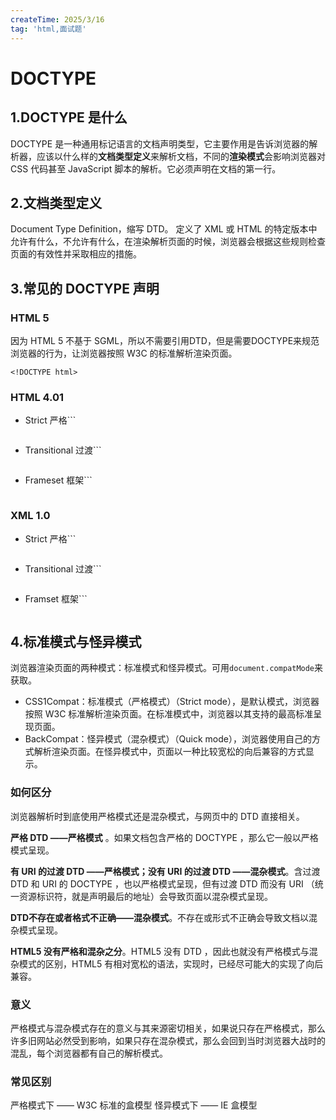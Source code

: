 ```yaml
---
createTime: 2025/3/16
tag: 'html,面试题'
---
```

# DOCTYPE

1.DOCTYPE 是什么
-------------

DOCTYPE 是一种通用标记语言的文档声明类型，它主要作用是告诉浏览器的解析器，应该以什么样的**文档类型定义**来解析文档，不同的**渲染模式**会影响浏览器对 CSS 代码甚至 JavaScript 脚本的解析。它必须声明在文档的第一行。

2.文档类型定义
--------

Document Type Definition，缩写 DTD。 定义了 XML 或 HTML 的特定版本中允许有什么，不允许有什么，在渲染解析页面的时候，浏览器会根据这些规则检查页面的有效性并采取相应的措施。

3.常见的 DOCTYPE 声明
----------------

### HTML 5

因为 HTML 5 不基于 SGML，所以不需要引用DTD，但是需要DOCTYPE来规范浏览器的行为，让浏览器按照 W3C 的标准解析渲染页面。

```
<!DOCTYPE html>

```

### HTML 4.01

* Strict 严格```
    <!DOCTYPE HTML PUBLIC "-//W3C//DTD HTML 4.01//EN" "http://www.w3.org/TR/html4/strict.dtd">

    ```

* Transitional 过渡```
    <!DOCTYPE HTML PUBLIC "-//W3C//DTD HTML 4.01 Transitional//EN" "http://www.w3.org/TR/html4/loose.dtd">

    ```

* Frameset 框架```
    <!DOCTYPE HTML PUBLIC "-//W3C//DTD HTML 4.01 Frameset//EN" "http://www.w3.org/TR/html4/frameset.dtd">

    ```

### XML 1.0

* Strict 严格```
    <!DOCTYPE html PUBLIC "-//W3C//DTD XHTML 1.0 Strict//EN" "http://www.w3.org/TR/xhtml1/DTD/xhtml1-strict.dtd">

    ```

* Transitional 过渡```
    <!DOCTYPE html PUBLIC "-//W3C//DTD XHTML 1.0 Transitional//EN" "http://www.w3.org/TR/xhtml1/DTD/xhtml1-transitional.dtd">

    ```

* Framset 框架```
    <!DOCTYPE html PUBLIC "-//W3C//DTD XHTML 1.0 Frameset//EN" "http://www.w3.org/TR/xhtml1/DTD/xhtml1-frameset.dtd">

    ```

4.标准模式与怪异模式
-----------

浏览器渲染页面的两种模式：标准模式和怪异模式。可用`document.compatMode`来获取。

* CSS1Compat：标准模式（严格模式）（Strict mode），是默认模式，浏览器按照 W3C 标准解析渲染页面。在标准模式中，浏览器以其支持的最高标准呈现页面。
* BackCompat：怪异模式（混杂模式）（Quick mode），浏览器使用自己的方式解析渲染页面。在怪异模式中，页面以一种比较宽松的向后兼容的方式显示。

### 如何区分

浏览器解析时到底使用严格模式还是混杂模式，与网页中的 DTD 直接相关。

**严格 DTD ——严格模式** 。如果文档包含严格的 DOCTYPE ，那么它一般以严格模式呈现。

**有 URI 的过渡 DTD ——严格模式；没有 URI 的过渡 DTD ——混杂模式**。含过渡 DTD 和 URI 的 DOCTYPE ，也以严格模式呈现，但有过渡 DTD 而没有 URI （统一资源标识符，就是声明最后的地址）会导致页面以混杂模式呈现。

**DTD不存在或者格式不正确——混杂模式**。不存在或形式不正确会导致文档以混杂模式呈现。

**HTML5 没有严格和混杂之分**。HTML5 没有 DTD ，因此也就没有严格模式与混杂模式的区别，HTML5 有相对宽松的语法，实现时，已经尽可能大的实现了向后兼容。

### 意义

严格模式与混杂模式存在的意义与其来源密切相关，如果说只存在严格模式，那么许多旧网站必然受到影响，如果只存在混杂模式，那么会回到当时浏览器大战时的混乱，每个浏览器都有自己的解析模式。

### 常见区别

严格模式下 —— W3C 标准的盒模型 怪异模式下 —— IE 盒模型
